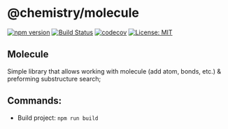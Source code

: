 # @chemistry/molecule

[![npm version](https://badge.fury.io/js/%40chemistry%2Fmolecule.svg)](https://badge.fury.io/js/%40chemistry%2molecule)
[![Build Status](https://travis-ci.com/chemistry/chem-js-lib.svg?branch=master)](https://travis-ci.org/chemistry/chem-js-lib)
[![codecov](https://codecov.io/gh/chemistry/chem-js-lib/branch/master/graph/badge.svg)](https://codecov.io/gh/chemistry/chem-js-lib)
[![License: MIT](https://img.shields.io/badge/License-MIT-yellow.svg)](https://opensource.org/licenses/MIT)

## Molecule
Simple library that allows working with molecule (add atom, bonds, etc.) & preforming substructure search;

## Commands:
  * Build project: `npm run build`
